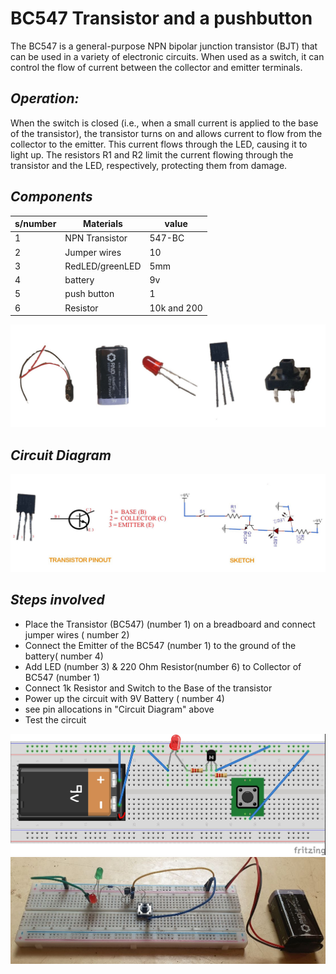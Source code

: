 # BC547 Transistor and a pushbutton
The BC547 is a general-purpose NPN bipolar junction transistor (BJT) that can be used in a variety of electronic circuits. When used as a switch, it can control the flow of current between the collector and emitter terminals.

## _Operation:_

When the switch is closed (i.e., when a small current is applied to the base of the transistor), the transistor turns on and allows current to flow from the collector to the emitter. This current flows through the LED, causing it to light up. The resistors R1 and R2 limit the current flowing through the transistor and the LED, respectively, protecting them from damage.

## _Components_


|s/number| Materials | value |
| -------- | -------- | -------- |
| 1|  NPN Transistor  | 547-BC|
| 2| Jumper wires |10 |
| 3| RedLED/greenLED  | 5mm    |
| 4| battery | 9v|
| 5| push button | 1 |
| 6| Resistor    | 10k and 200|

 ![Components for the circuit](/images/Component.jpg)


## _Circuit Diagram_

 ![Circuit](/images/diagram.jpg)


## _Steps involved_

* Place the Transistor (BC547) (number 1) on a breadboard and connect jumper wires ( number 2)
* Connect the Emitter of the BC547 (number 1) to the ground of the battery( number 4)
* Add LED (number 3) & 220 Ohm Resistor(number 6) to Collector of BC547 (number 1)
* Connect 1k Resistor and Switch to the Base of the transistor
* Power up the circuit with 9V Battery ( number 4)
* see pin allocations in "Circuit Diagram" above 
* Test the circuit 

![sketch](/images/sketchh.jpg)
![sketch](/images/complete%20setup.jpg)


